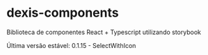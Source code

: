 # dexis-components
Biblioteca de componentes React + Typescript utilizando storybook

Última versão estável: 0.1.15 - SelectWithIcon